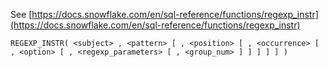 See [https://docs.snowflake.com/en/sql-reference/functions/regexp_instr](https://docs.snowflake.com/en/sql-reference/functions/regexp_instr)
```
REGEXP_INSTR( <subject> , <pattern> [ , <position> [ , <occurrence> [ , <option> [ , <regexp_parameters> [ , <group_num> ] ] ] ] ] )
```
